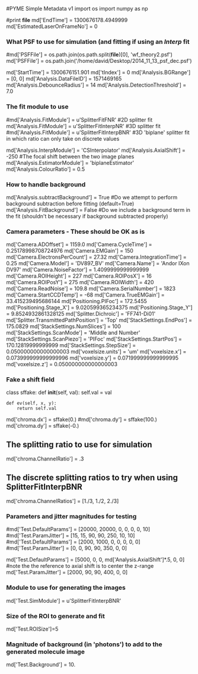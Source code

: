 #PYME Simple Metadata v1
import os
import numpy as np

#print __file__
md['EndTime'] = 1300676178.4949999
md['EstimatedLaserOnFrameNo'] = 0

### What PSF to use for simulation (and fitting if using an *Interp* fit
#md['PSFFile'] = os.path.join(os.path.split(__file__)[0], 'wf_theory2.psf')
md['PSFFile'] = os.path.join('/home/david/Desktop/2014_11_13_psf_dec.psf')

md['StartTime'] = 1300676151.901
md['tIndex'] = 0
md['Analysis.BGRange'] = [0, 0]
md['Analysis.DataFileID'] = 1571469165
md['Analysis.DebounceRadius'] = 14
md['Analysis.DetectionThreshold'] = 7.0

### The fit module to use
#md['Analysis.FitModule'] = u'SplitterFitFNR'		#2D splitter fit
md['Analysis.FitModule'] = u'SplitterFitInterpNR'	#3D splitter fit
#md['Analysis.FitModule'] = u'SplitterFitInterpBNR'	#3D 'biplane' splitter fit in which ratio can only take on discrete values

md['Analysis.InterpModule'] = 'CSInterpolator'
md['Analysis.AxialShift'] = -250			#The focal shift between the two image planes
md['Analysis.EstimatorModule'] = 'biplaneEstimator'
md['Analysis.ColourRatio'] = 0.5

### How to handle background
md['Analysis.subtractBackground'] = True		#Do we attempt to perform background subtraction before fitting (default=True)
md['Analysis.FitBackground'] = False			#Do we include a background term in the fit (shouldn't be necessary if background subtracted properly)

### Camera parameters - These should be OK as is
md['Camera.ADOffset'] = 1159.0
md['Camera.CycleTime'] = 0.25178998708724976
md['Camera.EMGain'] = 150
md['Camera.ElectronsPerCount'] = 27.32
md['Camera.IntegrationTime'] = 0.25
md['Camera.Model'] = 'DV897_BV'
md['Camera.Name'] = 'Andor IXon DV97'
md['Camera.NoiseFactor'] = 1.4099999999999999
md['Camera.ROIHeight'] = 227
md['Camera.ROIPosX'] = 16
md['Camera.ROIPosY'] = 275
md['Camera.ROIWidth'] = 420
md['Camera.ReadNoise'] = 109.8
md['Camera.SerialNumber'] = 1823
md['Camera.StartCCDTemp'] = -68
md['Camera.TrueEMGain'] = 33.415239495686144
md['Positioning.PIFoc'] = 172.5455
md['Positioning.Stage_X'] = 9.020599365234375
md['Positioning.Stage_Y'] = 9.8524932861328125
md['Splitter.Dichroic'] = 'FF741-Di01'
md['Splitter.TransmittedPathPosition'] = 'Top'
md['StackSettings.EndPos'] = 175.0829
md['StackSettings.NumSlices'] = 100
md['StackSettings.ScanMode'] = 'Middle and Number'
md['StackSettings.ScanPiezo'] = 'PIFoc'
md['StackSettings.StartPos'] = 170.12819999999999
md['StackSettings.StepSize'] = 0.050000000000000003
md['voxelsize.units'] = 'um'
md['voxelsize.x'] = 0.073999999999999996
md['voxelsize.y'] = 0.071999999999999995
md['voxelsize.z'] = 0.050000000000000003

### Fake a shift field
class sffake:
    def __init__(self, val):
        self.val = val

    def ev(self, x, y):
        return self.val

md['chroma.dx'] = sffake(0.)
#md['chroma.dy'] = sffake(100.)
md['chroma.dy'] = sffake(-0.)

## The splitting ratio to use for simulation
md['chroma.ChannelRatio'] = .3

## The discrete splitting ratios to try when using SplitterFitInterpBNR
md['chroma.ChannelRatios'] = [1./3, 1./2, 2./3]

### Parameters and jitter magnitudes for testing
#md['Test.DefaultParams'] = [20000, 20000, 0, 0, 0, 0, 10]
#md['Test.ParamJitter'] = [15, 15, 90, 90, 250, 10, 10]
#md['Test.DefaultParams'] = [2000, 1000, 0, 0, 0, 0, 0]
#md['Test.ParamJitter'] = [0, 0, 90, 90, 350, 0, 0]

md['Test.DefaultParams'] = [5000, 0, 0, md['Analysis.AxialShift']*.5, 0, 0] #note the the reference to axial shift is to center the z-range
md['Test.ParamJitter'] = [2000, 90, 90, 400, 0, 0]

### Module to use for generating the images
md['Test.SimModule'] = u'SplitterFitInterpBNR'

### Size of the ROI to generate and fit
md['Test.ROISize']=5

### Magnitude of background (in 'photons') to add to the generated molecule image
md['Test.Background'] = 10.
